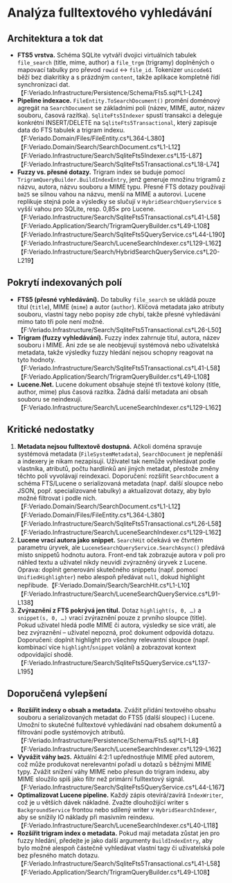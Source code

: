 # Analýza fulltextového vyhledávání

## Architektura a tok dat
- **FTS5 vrstva.** Schéma SQLite vytváří dvojici virtuálních tabulek `file_search` (title, mime, author) a `file_trgm` (trigramy) doplněných o mapovací tabulky pro převod `rowid` ↔︎ `file_id`. Tokenizer `unicode61` běží bez diakritiky a s prázdným `content`, takže aplikace kompletně řídí synchronizaci dat.【F:Veriado.Infrastructure/Persistence/Schema/Fts5.sql†L1-L24】
- **Pipeline indexace.** `FileEntity.ToSearchDocument()` promění doménový agregát na `SearchDocument` se základními poli (název, MIME, autor, název souboru, časová razítka). `SqliteFts5Indexer` spustí transakci a deleguje konkrétní INSERT/DELETE na `SqliteFts5Transactional`, který zapisuje data do FTS tabulek a trigram indexu.【F:Veriado.Domain/Files/FileEntity.cs†L364-L380】【F:Veriado.Domain/Search/SearchDocument.cs†L1-L12】【F:Veriado.Infrastructure/Search/SqliteFts5Indexer.cs†L15-L87】【F:Veriado.Infrastructure/Search/SqliteFts5Transactional.cs†L18-L74】
- **Fuzzy vs. přesné dotazy.** Trigram index se buduje pomocí `TrigramQueryBuilder.BuildIndexEntry`, jenž generuje množinu trigramů z názvu, autora, názvu souboru a MIME typu. Přesné FTS dotazy používají `bm25` se silnou vahou na názvu, menší na MIME a autorovi. Lucene replikuje stejná pole a výsledky se slučují v `HybridSearchQueryService` s vyšší vahou pro SQLite, resp. 0,85× pro Lucene.【F:Veriado.Infrastructure/Search/SqliteFts5Transactional.cs†L41-L58】【F:Veriado.Application/Search/TrigramQueryBuilder.cs†L49-L108】【F:Veriado.Infrastructure/Search/SqliteFts5QueryService.cs†L44-L190】【F:Veriado.Infrastructure/Search/LuceneSearchIndexer.cs†L129-L162】【F:Veriado.Infrastructure/Search/HybridSearchQueryService.cs†L20-L219】

## Pokrytí indexovaných polí
- **FTS5 (přesné vyhledávání).** Do tabulky `file_search` se ukládá pouze titul (`title`), MIME (`mime`) a autor (`author`). Klíčová metadata jako atributy souboru, vlastní tagy nebo popisy zde chybí, takže přesné vyhledávání mimo tato tři pole není možné.【F:Veriado.Infrastructure/Search/SqliteFts5Transactional.cs†L26-L50】
- **Trigram (fuzzy vyhledávání).** Fuzzy index zahrnuje titul, autora, název souboru i MIME. Ani zde se ale neobjevují systémová nebo uživatelská metadata, takže výsledky fuzzy hledání nejsou schopny reagovat na tyto hodnoty.【F:Veriado.Infrastructure/Search/SqliteFts5Transactional.cs†L41-L58】【F:Veriado.Application/Search/TrigramQueryBuilder.cs†L49-L108】
- **Lucene.Net.** Lucene dokument obsahuje stejné tři textové kolony (title, author, mime) plus časová razítka. Žádná další metadata ani obsah souboru se neindexují.【F:Veriado.Infrastructure/Search/LuceneSearchIndexer.cs†L129-L162】

## Kritické nedostatky
1. **Metadata nejsou fulltextově dostupná.** Ačkoli doména spravuje systémová metadata (`FileSystemMetadata`), `SearchDocument` je nepřenáší a indexery je nikam nezapisují. Uživatel tak nemůže vyhledávat podle vlastníka, atributů, počtu hardlinků ani jiných metadat, přestože změny těchto polí vyvolávají reindexaci. Doporučení: rozšířit `SearchDocument` a schéma FTS/Lucene o serializovaná metadata (např. další sloupce nebo JSON, popř. specializované tabulky) a aktualizovat dotazy, aby bylo možné filtrovat i podle nich.【F:Veriado.Domain/Search/SearchDocument.cs†L1-L12】【F:Veriado.Domain/Files/FileEntity.cs†L364-L380】【F:Veriado.Infrastructure/Search/SqliteFts5Transactional.cs†L26-L58】【F:Veriado.Infrastructure/Search/LuceneSearchIndexer.cs†L129-L162】
2. **Lucene vrací autora jako snippet.** `SearchHit` očekává ve čtvrtém parametru úryvek, ale `LuceneSearchQueryService.SearchAsync()` předává místo snippetů hodnotu autora. Front-end tak zobrazuje autora v poli pro náhled textu a uživatel nikdy neuvidí zvýrazněný úryvek z Lucene. Oprava: doplnit generování skutečného snippetu (např. pomocí `UnifiedHighlighter`) nebo alespoň předávat `null`, dokud highlight nepřibude.【F:Veriado.Domain/Search/SearchHit.cs†L1-L10】【F:Veriado.Infrastructure/Search/LuceneSearchQueryService.cs†L91-L138】
3. **Zvýraznění z FTS pokrývá jen titul.** Dotaz `highlight(s, 0, …)` a `snippet(s, 0, …)` vrací zvýraznění pouze z prvního sloupce (title). Pokud uživatel hledá podle MIME či autora, výsledky se sice vrátí, ale bez zvýraznění – uživatel nepozná, proč dokument odpovídá dotazu. Doporučení: doplnit highlight pro všechny relevantní sloupce (např. kombinací více `highlight`/`snippet` volání) a zobrazovat kontext odpovídající shodě.【F:Veriado.Infrastructure/Search/SqliteFts5QueryService.cs†L137-L195】

## Doporučená vylepšení
- **Rozšířit indexy o obsah a metadata.** Zvážit přidání textového obsahu souboru a serializovaných metadat do FTS5 (další sloupec) i Lucene. Umožní to skutečné fulltextové vyhledávání nad obsahem dokumentů a filtrování podle systémových atributů.【F:Veriado.Infrastructure/Persistence/Schema/Fts5.sql†L1-L8】【F:Veriado.Infrastructure/Search/LuceneSearchIndexer.cs†L129-L162】
- **Vyvážit váhy `bm25`.** Aktuální 4:2:1 upřednostňuje MIME před autorem, což může produkovat nerelevantní pořadí u dotazů s běžnými MIME typy. Zvážit snížení váhy MIME nebo přesun do trigram indexu, aby MIME sloužilo spíš jako filtr než primární fulltextový signál.【F:Veriado.Infrastructure/Search/SqliteFts5QueryService.cs†L44-L167】
- **Optimalizovat Lucene pipeline.** Každý zápis otevírá/zavírá `IndexWriter`, což je u větších dávek nákladné. Zvažte dlouhožijící writer s `BackgroundService` frontou nebo sdílený writer v `HybridSearchIndexer`, aby se snížily IO náklady při masivním reindexu.【F:Veriado.Infrastructure/Search/LuceneSearchIndexer.cs†L40-L118】
- **Rozšířit trigram index o metadata.** Pokud mají metadata zůstat jen pro fuzzy hledání, předejte je jako další argumenty `BuildIndexEntry`, aby bylo možné alespoň částečně vyhledávat vlastní tagy či uživatelská pole bez přesného match dotazu.【F:Veriado.Infrastructure/Search/SqliteFts5Transactional.cs†L41-L58】【F:Veriado.Application/Search/TrigramQueryBuilder.cs†L49-L108】
